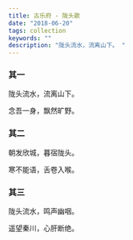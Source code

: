 ```yaml
---
title: 古乐府 - 陇头歌
date: "2018-06-20"
tags: collection
keywords: ""
description: "陇头流水，流离山下。 "
---
```


### 其一

陇头流水，流离山下。

念吾一身，飘然旷野。

### 其二

朝发欣城，暮宿陇头。

寒不能语，舌卷入喉。

### 其三

陇头流水，鸣声幽咽。

遥望秦川，心肝断绝。